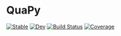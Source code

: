# QuaPy

[![Stable](https://img.shields.io/badge/docs-stable-blue.svg)](https://mirkobunse.github.io/QuaPy.jl/stable)
[![Dev](https://img.shields.io/badge/docs-dev-blue.svg)](https://mirkobunse.github.io/QuaPy.jl/dev)
[![Build Status](https://github.com/mirkobunse/QuaPy.jl/actions/workflows/CI.yml/badge.svg?branch=main)](https://github.com/mirkobunse/QuaPy.jl/actions/workflows/CI.yml?query=branch%3Amain)
[![Coverage](https://codecov.io/gh/mirkobunse/QuaPy.jl/branch/main/graph/badge.svg)](https://codecov.io/gh/mirkobunse/QuaPy.jl)

